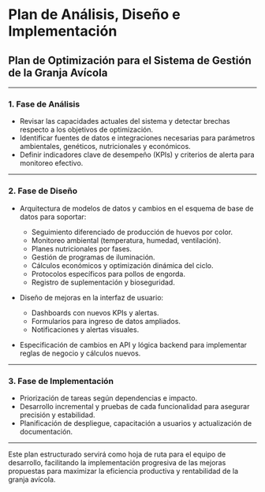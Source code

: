 # Plan de Análisis, Diseño e Implementación
## Plan de Optimización para el Sistema de Gestión de la Granja Avícola

---

### 1. Fase de Análisis

- Revisar las capacidades actuales del sistema y detectar brechas respecto a los objetivos de optimización.
- Identificar fuentes de datos e integraciones necesarias para parámetros ambientales, genéticos, nutricionales y económicos.
- Definir indicadores clave de desempeño (KPIs) y criterios de alerta para monitoreo efectivo.

---

### 2. Fase de Diseño

- Arquitectura de modelos de datos y cambios en el esquema de base de datos para soportar:
  - Seguimiento diferenciado de producción de huevos por color.
  - Monitoreo ambiental (temperatura, humedad, ventilación).
  - Planes nutricionales por fases.
  - Gestión de programas de iluminación.
  - Cálculos económicos y optimización dinámica del ciclo.
  - Protocolos específicos para pollos de engorda.
  - Registro de suplementación y bioseguridad.

- Diseño de mejoras en la interfaz de usuario:
  - Dashboards con nuevos KPIs y alertas.
  - Formularios para ingreso de datos ampliados.
  - Notificaciones y alertas visuales.

- Especificación de cambios en API y lógica backend para implementar reglas de negocio y cálculos nuevos.

---

### 3. Fase de Implementación

- Priorización de tareas según dependencias e impacto.
- Desarrollo incremental y pruebas de cada funcionalidad para asegurar precisión y estabilidad.
- Planificación de despliegue, capacitación a usuarios y actualización de documentación.

---

Este plan estructurado servirá como hoja de ruta para el equipo de desarrollo, facilitando la implementación progresiva de las mejoras propuestas para maximizar la eficiencia productiva y rentabilidad de la granja avícola.
